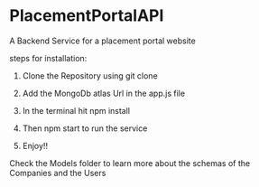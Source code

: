 # PlacementPortalAPI
A Backend Service for a placement portal website 

steps for installation: 

1) Clone the Repository using git clone

2) Add the MongoDb atlas Url in the app.js file

3) In the terminal hit npm install 


4) Then npm start to run the service

5) Enjoy!!

Check the Models folder to learn more about the schemas of the Companies and the Users
